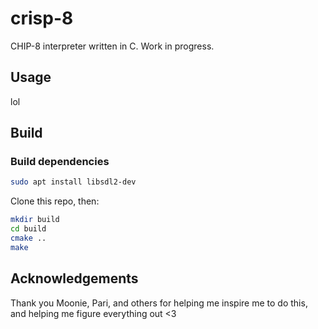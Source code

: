 # crisp-8
 CHIP-8 interpreter written in C. Work in progress.

## Usage
lol

## Build
### Build dependencies
```bash
sudo apt install libsdl2-dev
```

Clone this repo, then:

```bash
mkdir build
cd build
cmake ..
make
```

## Acknowledgements
Thank you Moonie, Pari, and others for helping me inspire me to do this, and helping me figure everything out <3
